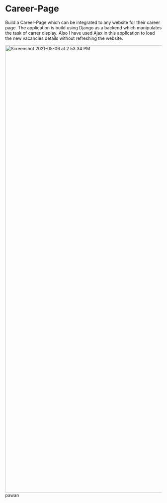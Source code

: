 # Career-Page
Build a Career-Page which can be integrated to any website for their career page. The application is build using Django as a backend which manipulates the task of carrer display. Also I have used Ajax in this application to load the new vacancies details without refreshing the website.

<img width="1440" alt="Screenshot 2021-05-06 at 2 53 34 PM" src="https://user-images.githubusercontent.com/48083659/117274928-2763e280-ae7b-11eb-8431-34476ac9d97d.png"> pawan
